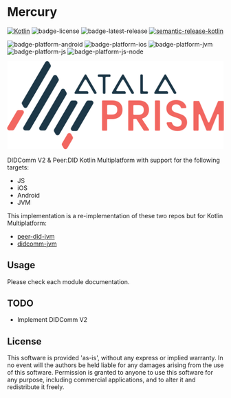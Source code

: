 # Mercury

[![Kotlin](https://img.shields.io/badge/kotlin-1.9.22-blue.svg?logo=kotlin)](http://kotlinlang.org)
![badge-license]
![badge-latest-release]
[![semantic-release-kotlin]](https://github.com/semantic-release/semantic-release)

![badge-platform-android]
![badge-platform-ios]
![badge-platform-jvm]
![badge-platform-js]
![badge-platform-js-node]

![Atala Prism Logo](Logo.png)

DIDComm V2 &amp; Peer:DID Kotlin Multiplatform with support for the following targets:

- JS
- iOS
- Android
- JVM

This implementation is a re-implementation of these two repos but for Kotlin Multiplatform:

- [peer-did-jvm](https://github.com/sicpa-dlab/peer-did-jvm)
- [didcomm-jvm](https://github.com/sicpa-dlab/didcomm-jvm)

## Usage

Please check each module documentation.

## TODO

- Implement DIDComm V2

## License

This software is provided 'as-is', without any express or implied warranty. In no event will the
authors be held liable for any damages arising from the use of this software. Permission is granted
to anyone to use this software for any purpose, including commercial applications, and to alter it
and redistribute it freely.

<!-- TAG_VERSION -->
[badge-latest-release]: https://img.shields.io/badge/latest--release-1.0.0-blue.svg?style=flat
[badge-license]: https://img.shields.io/badge/license-Apache%20License%202.0-blue.svg?style=flat
[semantic-release-kotlin]: https://img.shields.io/badge/semantic--release-kotlin-blue?logo=semantic-release

<!-- TAG_PLATFORMS -->
[badge-platform-android]: http://img.shields.io/badge/-android-6EDB8D.svg?style=flat
[badge-platform-ios]: http://img.shields.io/badge/-ios-CDCDCD.svg?style=flat
[badge-platform-jvm]: http://img.shields.io/badge/-jvm-DB413D.svg?style=flat
[badge-platform-js]: http://img.shields.io/badge/-js-F8DB5D.svg?style=flat
[badge-platform-js-node]: https://img.shields.io/badge/-nodejs-68a063.svg?style=flat
